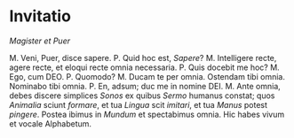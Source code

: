 # Invitatio

*Magister et Puer*

M. Veni, Puer, disce sapere.
P. Quid hoc est, *Sapere*?
M. Intelligere recte, agere recte, et eloqui recte omnia necessaria.
P. Quis docebit me hoc?
M. Ego, cum DEO.
P. Quomodo?
M. Ducam te per omnia. Ostendam tibi omnia. Nominabo tibi omnia.
P. En, adsum; duc me in nomine DEI.
M. Ante omnia, debes discere simplices *Sonos* ex quibus *Sermo* humanus constat; quos *Animalia* sciunt *formare*, et tua *Lingua* scit *imitari*, et tua *Manus* potest *pingere*. Postea ibimus in *Mundum* et spectabimus omnia. Hic habes vivum et vocale Alphabetum.
